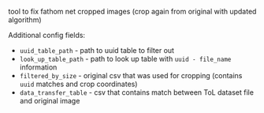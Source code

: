 tool to fix fathom net cropped images (crop again from original with updated algorithm)

Additional config fields:

* `uuid_table_path` - path to uuid table to filter out
* `look_up_table_path` - path to look up table with `uuid - file_name` information
* `filtered_by_size` - original csv that was used for cropping (contains `uuid` matches and crop coordinates)
* `data_transfer_table` - csv that contains match between ToL dataset file and original image